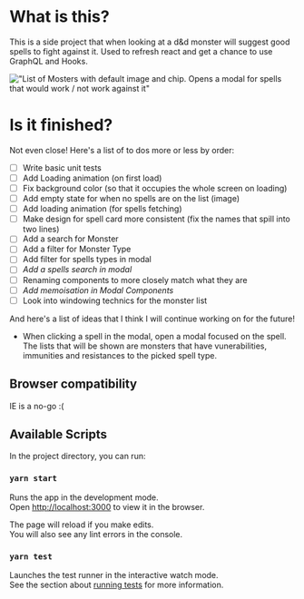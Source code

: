 # What is this?

This is a side project that when looking at a d&d monster will suggest good spells to fight against it.
Used to refresh react and get a chance to use GraphQL and Hooks.

!["List of Mosters with default image and chip. Opens a modal for spells that would work / not work against it"](./src/Assets/2.gif)

# Is it finished?

Not even close!
Here's a list of to dos more or less by order:

- [ ] Write basic unit tests
- [ ] Add Loading animation (on first load)
- [ ] Fix background color (so that it occupies the whole screen on loading)
- [ ] Add empty state for when no spells are on the list (image)
- [ ] Add loading animation (for spells fetching)
- [ ] Make design for spell card more consistent (fix the names that spill into two lines)
- [ ] Add a search for Monster
- [ ] Add a filter for Monster Type
- [ ] Add filter for spells types in modal
- [ ] _Add a spells search in modal_
- [ ] Renaming components to more closely match what they are
- [ ] _Add memoisation in Modal Components_
- [ ] Look into windowing technics for the monster list

And here's a list of ideas that I think I will continue working on for the future!

- When clicking a spell in the modal, open a modal focused on the spell. The lists that will be shown are monsters that have vunerabilities, immunities and resistances to the picked spell type.

## Browser compatibility

IE is a no-go :( 

## Available Scripts

In the project directory, you can run:

### `yarn start`

Runs the app in the development mode.\
Open [http://localhost:3000](http://localhost:3000) to view it in the browser.

The page will reload if you make edits.\
You will also see any lint errors in the console.

### `yarn test`

Launches the test runner in the interactive watch mode.\
See the section about [running tests](https://facebook.github.io/create-react-app/docs/running-tests) for more information.
